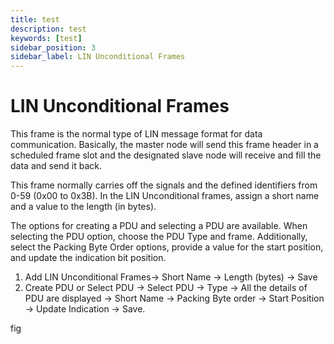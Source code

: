 ```yaml
---
title: test
description: test
keywords: [test]
sidebar_position: 3
sidebar_label: LIN Unconditional Frames
---
```


# LIN Unconditional Frames

This frame is the normal type of LIN message format for data communication. Basically, the master node will send this frame header in a scheduled frame slot and the designated slave node will receive and fill the data and send it back. 

This frame normally carries off the signals and the defined identifiers from 0-59 (0x00 to 0x3B).
In the LIN Unconditional frames, assign a short name and a value to the length (in bytes).

The options for creating a PDU and selecting a PDU are available. When selecting the PDU option, choose the PDU Type and frame. Additionally, select the Packing Byte Order options, provide a value for the start position, and update the indication bit position.

1. Add LIN Unconditional Frames→ Short Name → Length (bytes) → Save 
2. Create PDU or Select PDU →  Select PDU → Type → All the details of PDU are displayed →  Short Name → Packing Byte order → Start Position → Update Indication → Save. 

fig